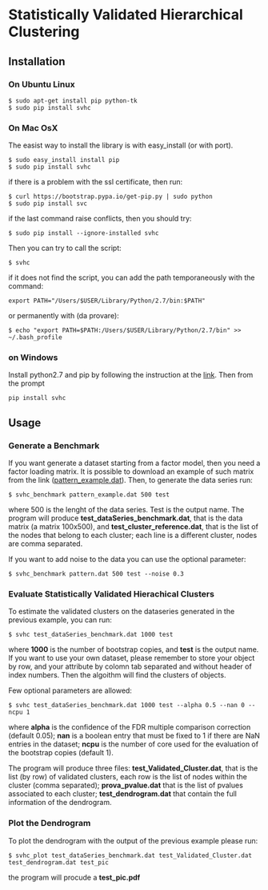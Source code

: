 # Statistically Validated Hierarchical Clustering

## Installation

### On Ubuntu Linux

```
$ sudo apt-get install pip python-tk
$ sudo pip install svhc
```

### On Mac OsX

The easist way to install the library is with easy_install (or with port).

```
$ sudo easy_install install pip
$ sudo pip install svhc
```

if there is a problem with the ssl certificate, then run:

```
$ curl https://bootstrap.pypa.io/get-pip.py | sudo python
$ sudo pip install svc
```

if the last command raise conflicts, then you should try:

```
$ sudo pip install --ignore-installed svhc
```

Then you can try to call the script:
```
$ svhc
```

if it does not find the script, you can add the path temporaneously with the command:
```
export PATH="/Users/$USER/Library/Python/2.7/bin:$PATH"
```

or permanently with (da provare):
```
$ echo "export PATH=$PATH:/Users/$USER/Library/Python/2.7/bin" >>  ~/.bash_profile
```
### on Windows
Install python2.7 and pip by following the instruction at the [link](https://pip.pypa.io/en/stable/installing/#do-i-need-to-install-pip). Then from the prompt

```
pip install svhc
```



## Usage

### Generate a Benchmark
If you want generate a dataset starting from a factor model, then you need a factor loading matrix. It is possible to download an example of such matrix from  the link ([pattern_example.dat](https://github.com/cbongiorno/svhc/blob/master/svhc/example/pattern_example.dat)).
Then, to generate the data series run:

```
$ svhc_benchmark pattern_example.dat 500 test
```
where 500 is the lenght of the data series. Test is the output name.  The program will produce **test_dataSeries_benchmark.dat**, that is the data matrix (a matrix 100x500), and  **test_cluster_reference.dat**, that is the list of the nodes that belong to each cluster; each line is a different cluster, nodes are comma separated.

If you want to add noise to the data you can use the optional parameter:

```
$ svhc_benchmark pattern.dat 500 test --noise 0.3
```


### Evaluate Statistically Validated Hierachical Clusters

To estimate the validated clusters on the dataseries generated in the previous example, you can run:

```
$ svhc test_dataSeries_benchmark.dat 1000 test
```

where **1000** is the number of bootstrap copies, and **test** is the output name. If you want to use your own dataset, please remember to store your object by row, and your attribute by colomn tab separated and without header of index numbers. Then the algoithm will find the clusters of objects.

Few optional parameters are allowed:
```
$ svhc test_dataSeries_benchmark.dat 1000 test --alpha 0.5 --nan 0 --ncpu 1
```
where **alpha** is the confidence of the FDR multiple comparison correction (default 0.05); **nan** is a boolean entry that must be fixed to 1 if there are NaN entries in the dataset; **ncpu** is the number of core used for the evaluation of the bootstrap copies (default 1).


The program will produce three files: **test_Validated_Cluster.dat**, that is the list (by row) of validated clusters, each row is the list of nodes within the cluster (comma separated); **prova_pvalue.dat** that is the list of pvalues associated to each cluster; **test_dendrogram.dat** that contain the full information of the dendrogram.

### Plot the Dendrogram

To plot the dendrogram with the output of the previous example please run:

```
$ svhc_plot test_dataSeries_benchmark.dat test_Validated_Cluster.dat test_dendrogram.dat test_pic
```

the program will procude a **test_pic.pdf**






